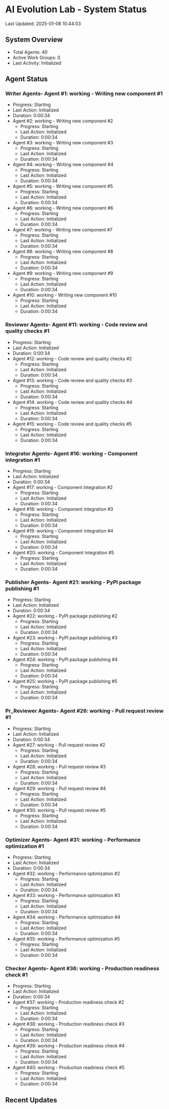 # AI Evolution Lab - System Status
Last Updated: 2025-01-08 10:44:03

## System Overview
- Total Agents: 40
- Active Work Groups: 0
- Last Activity: Initialized

## Agent Status

### Writer Agents- Agent #1: working - Writing new component #1
  - Progress: Starting
  - Last Action: Initialized
  - Duration: 0:00:34
- Agent #2: working - Writing new component #2
  - Progress: Starting
  - Last Action: Initialized
  - Duration: 0:00:34
- Agent #3: working - Writing new component #3
  - Progress: Starting
  - Last Action: Initialized
  - Duration: 0:00:34
- Agent #4: working - Writing new component #4
  - Progress: Starting
  - Last Action: Initialized
  - Duration: 0:00:34
- Agent #5: working - Writing new component #5
  - Progress: Starting
  - Last Action: Initialized
  - Duration: 0:00:34
- Agent #6: working - Writing new component #6
  - Progress: Starting
  - Last Action: Initialized
  - Duration: 0:00:34
- Agent #7: working - Writing new component #7
  - Progress: Starting
  - Last Action: Initialized
  - Duration: 0:00:34
- Agent #8: working - Writing new component #8
  - Progress: Starting
  - Last Action: Initialized
  - Duration: 0:00:34
- Agent #9: working - Writing new component #9
  - Progress: Starting
  - Last Action: Initialized
  - Duration: 0:00:34
- Agent #10: working - Writing new component #10
  - Progress: Starting
  - Last Action: Initialized
  - Duration: 0:00:34

### Reviewer Agents- Agent #11: working - Code review and quality checks #1
  - Progress: Starting
  - Last Action: Initialized
  - Duration: 0:00:34
- Agent #12: working - Code review and quality checks #2
  - Progress: Starting
  - Last Action: Initialized
  - Duration: 0:00:34
- Agent #13: working - Code review and quality checks #3
  - Progress: Starting
  - Last Action: Initialized
  - Duration: 0:00:34
- Agent #14: working - Code review and quality checks #4
  - Progress: Starting
  - Last Action: Initialized
  - Duration: 0:00:34
- Agent #15: working - Code review and quality checks #5
  - Progress: Starting
  - Last Action: Initialized
  - Duration: 0:00:34

### Integrator Agents- Agent #16: working - Component integration #1
  - Progress: Starting
  - Last Action: Initialized
  - Duration: 0:00:34
- Agent #17: working - Component integration #2
  - Progress: Starting
  - Last Action: Initialized
  - Duration: 0:00:34
- Agent #18: working - Component integration #3
  - Progress: Starting
  - Last Action: Initialized
  - Duration: 0:00:34
- Agent #19: working - Component integration #4
  - Progress: Starting
  - Last Action: Initialized
  - Duration: 0:00:34
- Agent #20: working - Component integration #5
  - Progress: Starting
  - Last Action: Initialized
  - Duration: 0:00:34

### Publisher Agents- Agent #21: working - PyPI package publishing #1
  - Progress: Starting
  - Last Action: Initialized
  - Duration: 0:00:34
- Agent #22: working - PyPI package publishing #2
  - Progress: Starting
  - Last Action: Initialized
  - Duration: 0:00:34
- Agent #23: working - PyPI package publishing #3
  - Progress: Starting
  - Last Action: Initialized
  - Duration: 0:00:34
- Agent #24: working - PyPI package publishing #4
  - Progress: Starting
  - Last Action: Initialized
  - Duration: 0:00:34
- Agent #25: working - PyPI package publishing #5
  - Progress: Starting
  - Last Action: Initialized
  - Duration: 0:00:34

### Pr_Reviewer Agents- Agent #26: working - Pull request review #1
  - Progress: Starting
  - Last Action: Initialized
  - Duration: 0:00:34
- Agent #27: working - Pull request review #2
  - Progress: Starting
  - Last Action: Initialized
  - Duration: 0:00:34
- Agent #28: working - Pull request review #3
  - Progress: Starting
  - Last Action: Initialized
  - Duration: 0:00:34
- Agent #29: working - Pull request review #4
  - Progress: Starting
  - Last Action: Initialized
  - Duration: 0:00:34
- Agent #30: working - Pull request review #5
  - Progress: Starting
  - Last Action: Initialized
  - Duration: 0:00:34

### Optimizer Agents- Agent #31: working - Performance optimization #1
  - Progress: Starting
  - Last Action: Initialized
  - Duration: 0:00:34
- Agent #32: working - Performance optimization #2
  - Progress: Starting
  - Last Action: Initialized
  - Duration: 0:00:34
- Agent #33: working - Performance optimization #3
  - Progress: Starting
  - Last Action: Initialized
  - Duration: 0:00:34
- Agent #34: working - Performance optimization #4
  - Progress: Starting
  - Last Action: Initialized
  - Duration: 0:00:34
- Agent #35: working - Performance optimization #5
  - Progress: Starting
  - Last Action: Initialized
  - Duration: 0:00:34

### Checker Agents- Agent #36: working - Production readiness check #1
  - Progress: Starting
  - Last Action: Initialized
  - Duration: 0:00:34
- Agent #37: working - Production readiness check #2
  - Progress: Starting
  - Last Action: Initialized
  - Duration: 0:00:34
- Agent #38: working - Production readiness check #3
  - Progress: Starting
  - Last Action: Initialized
  - Duration: 0:00:34
- Agent #39: working - Production readiness check #4
  - Progress: Starting
  - Last Action: Initialized
  - Duration: 0:00:34
- Agent #40: working - Production readiness check #5
  - Progress: Starting
  - Last Action: Initialized
  - Duration: 0:00:34


## Recent Updates

